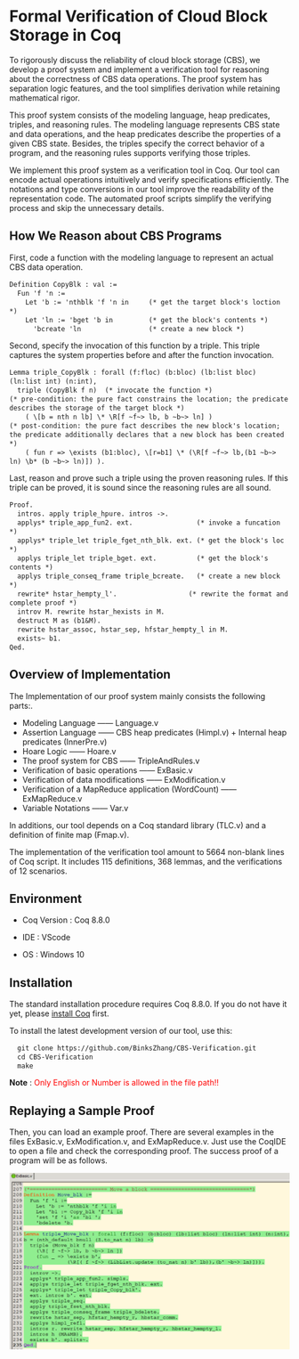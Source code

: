 # Formal Verification of Cloud Block Storage in Coq

To rigorously discuss the reliability of cloud block storage (CBS), we develop a proof system and implement a verification tool for reasoning about the correctness of CBS data operations. The proof system has separation logic features, and the tool simplifies derivation while retaining mathematical rigor.

This proof system consists of the modeling language, heap predicates, triples, and reasoning rules. The modeling language represents CBS state and data operations, and the heap predicates describe the properties of a given CBS state. Besides, the triples specify the correct behavior of a program, and the reasoning rules supports verifying those triples.

We implement this proof system as a verification tool in Coq. Our tool can encode actual operations intuitively and verify specifications efficiently. The notations and type conversions in our tool improve the readability of the representation code. The automated proof scripts simplify the verifying process and skip the unnecessary details. 

## How We Reason about CBS Programs

First, code a function with the modeling language to represent an actual CBS data operation.

```Coq
Definition CopyBlk : val := 
  Fun 'f 'n := 
  	Let 'b := 'nthblk 'f 'n in     (* get the target block's loction *)
    Let 'ln := 'bget 'b in         (* get the block's contents *)
      'bcreate 'ln                 (* create a new block *)
```

Second, specify the invocation of this function by a triple. This triple captures the system properties before and after the function invocation.

```Coq
Lemma triple_CopyBlk : forall (f:floc) (b:bloc) (lb:list bloc) (ln:list int) (n:int),
  triple (CopyBlk f n)  (* invocate the function *)
(* pre-condition: the pure fact constrains the location; the predicate describes the storage of the target block *)
    ( \[b = nth n lb] \* \R[f ~f~> lb, b ~b~> ln] )
(* post-condition: the pure fact describes the new block's location; the predicate additionally declares that a new block has been created *) 
    ( fun r => \exists (b1:bloc), \[r=b1] \* (\R[f ~f~> lb,(b1 ~b~> ln) \b* (b ~b~> ln)]) ).
```

Last, reason and prove such a triple using the proven reasoning rules. If this triple can be proved, it is sound since the reasoning rules are all sound. 

```Coq
Proof.
  intros. apply triple_hpure. intros ->.
  applys* triple_app_fun2. ext.                (* invoke a funcation *)
  applys* triple_let triple_fget_nth_blk. ext. (* get the block's loc *)
  applys triple_let triple_bget. ext.          (* get the block's contents *)
  applys triple_conseq_frame triple_bcreate.   (* create a new block *)
  rewrite* hstar_hempty_l'.                  (* rewrite the format and complete proof *)
  introv M. rewrite hstar_hexists in M.
  destruct M as (b1&M).
  rewrite hstar_assoc, hstar_sep, hfstar_hempty_l in M.
  exists~ b1.
Qed.
```

## Overview of Implementation

The Implementation of our proof system mainly consists the following parts:.

- Modeling Language  ——  Language.v
- Assertion Language  ——  CBS heap predicates (Himpl.v) + Internal heap predicates (InnerPre.v)
- Hoare Logic  —— Hoare.v
- The proof system for CBS —— TripleAndRules.v
- Verification of basic operations  ——  ExBasic.v
- Verification of data modifications ——  ExModification.v
- Verification of a MapReduce application (WordCount) ——  ExMapReduce.v
- Variable Notations —— Var.v 

In additions, our tool depends on a Coq standard library (TLC.v) and a definition of finite map (Fmap.v).

The implementation of the verification tool amount to 5664 non-blank lines of Coq script. It includes 115 definitions, 368 lemmas, and the verifications of 12 scenarios.

## Environment

- Coq Version : Coq 8.8.0

- IDE : VScode

- OS : Windows 10

## Installation

The standard installation procedure requires Coq 8.8.0. If you do not have it yet, please [install Coq](https://github.com/coq/coq/releases/download/V8.8.0/coq-8.8.0-installer-windows-x86_64.exe) first.

To install the latest development version of our tool, use this:

```
  git clone https://github.com/BinksZhang/CBS-Verification.git
  cd CBS-Verification
  make
```

**Note** : <font color=red>Only English or Number is allowed in the file path!!</font>

## Replaying a Sample Proof

Then, you can load an example proof. There are several examples in the files ExBasic.v, ExModification.v, and ExMapReduce.v. Just use the CoqIDE to open a file and check the corresponding proof. The success proof of a program will be as follows.

<img src="Move.png" alt="avatar" style="zoom:50%;" />

